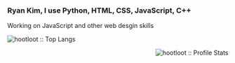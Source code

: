 ###  Ryan Kim, I use Python, HTML, CSS, JavaScript, C++
Working on JavaScript and other web desgin skills

<p align="left"><img src="https://github-readme-stats.vercel.app/api/top-langs/?username=hootloot&langs_count=10&theme=tokyonight&layout=compact" alt="hootloot :: Top Langs" /></p>

<p align="right"><img src="https://github-readme-stats.vercel.app/api?username=hootloot&show_icons=true&theme=synthwave" alt="hootloot :: Profile Stats" /></p>
